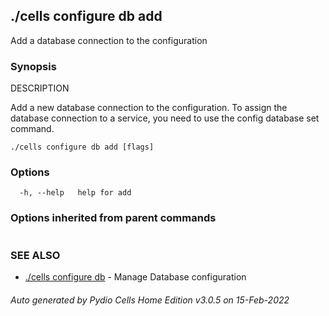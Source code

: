 ## ./cells configure db add

Add a database connection to the configuration

### Synopsis


DESCRIPTION

  Add a new database connection to the configuration.
  To assign the database connection to a service, you need to use the config database set command.


```
./cells configure db add [flags]
```

### Options

```
  -h, --help   help for add
```

### Options inherited from parent commands

```
```

### SEE ALSO

* [./cells configure db](./cells-configure-db)	 - Manage Database configuration

###### Auto generated by Pydio Cells Home Edition v3.0.5 on 15-Feb-2022

